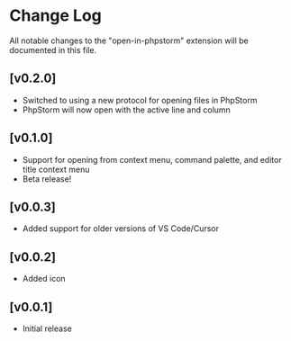 # Change Log

All notable changes to the "open-in-phpstorm" extension will be documented in this file.

## [v0.2.0]

- Switched to using a new protocol for opening files in PhpStorm
- PhpStorm will now open with the active line and column

## [v0.1.0]

- Support for opening from context menu, command palette, and editor title context menu
- Beta release!

## [v0.0.3]

- Added support for older versions of VS Code/Cursor

## [v0.0.2]

- Added icon

## [v0.0.1]

- Initial release
